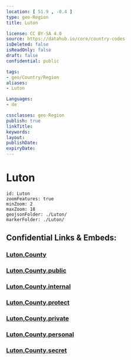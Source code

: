 ```yaml
---
location: [ 51.9 , -0.4 ] 
type: geo-Region
title: Luton

license: CC BY-SA 4.0
source: https://datahub.io/core/country-codes
isDeleted: false
isReadOnly: false
draft: false
confidential: public

tags:
- geo/Country/Region
aliases:
- Luton

Languages:
- de

cssclasses: geo-Region
publish: true
linkTitle: 
keywords: 
layout: 
publishDate: 
expiryDate: 
---
```


# Luton

```leaflet
id: Luton
zoomFeatures: true 
minZoom: 2 
maxZoom: 18
geojsonFolder: ./Luton/
markerFolder: ./Luton/
```


## Confidential Links & Embeds: 

### [Luton,County](/_Standards/Earth/Continent/Europe/Europe~North/UK/England/Regions~England/East_of_England/Luton,County.md) 

### [Luton,County.public](/_public/Earth/Continent/Europe/Europe~North/UK/England/Regions~England/East_of_England/Luton,County.public.md) 

### [Luton,County.internal](/_internal/Earth/Continent/Europe/Europe~North/UK/England/Regions~England/East_of_England/Luton,County.internal.md) 

### [Luton,County.protect](/_protect/Earth/Continent/Europe/Europe~North/UK/England/Regions~England/East_of_England/Luton,County.protect.md) 

### [Luton,County.private](/_private/Earth/Continent/Europe/Europe~North/UK/England/Regions~England/East_of_England/Luton,County.private.md) 

### [Luton,County.personal](/_personal/Earth/Continent/Europe/Europe~North/UK/England/Regions~England/East_of_England/Luton,County.personal.md) 

### [Luton,County.secret](/_secret/Earth/Continent/Europe/Europe~North/UK/England/Regions~England/East_of_England/Luton,County.secret.md)

